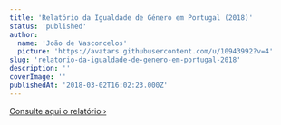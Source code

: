 ```yaml
---
title: 'Relatório da Igualdade de Género em Portugal (2018)'
status: 'published'
author:
  name: 'João de Vasconcelos'
  picture: 'https://avatars.githubusercontent.com/u/10943992?v=4'
slug: 'relatorio-da-igualdade-de-genero-em-portugal-2018'
description: ''
coverImage: ''
publishedAt: '2018-03-02T16:02:23.000Z'
---
```


[Consulte aqui o relatório ›](/docs/Relatório-Igualdade-de-Género-em-Portugal.pdf)

